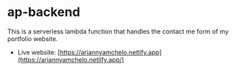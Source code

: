 # ap-backend

This is a serverless lambda function that handles the contact me form of my portfolio website.

- Live website: [https://ariannyamchelo.netlify.app](https://ariannyamchelo.netlify.app/)
